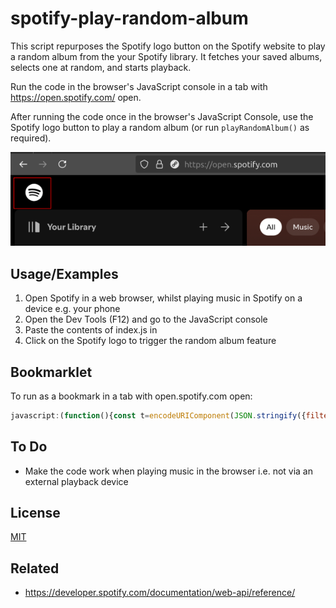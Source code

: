 # spotify-play-random-album

This script repurposes the Spotify logo button on the Spotify website to play a random album from the your Spotify library. It fetches your saved albums, selects one at random, and starts playback.
 
Run the code in the browser's JavaScript console in a tab with https://open.spotify.com/ open.
 
After running the code once in the browser's JavaScript Console, use the Spotify logo button to play a random album (or run `playRandomAlbum()` as required).

 ![Spotify button to trigger random album](spotify_button.png)

## Usage/Examples

1. Open Spotify in a web browser, whilst playing music in Spotify on a device e.g. your phone
2. Open the Dev Tools (F12) and go to the JavaScript console
3. Paste the contents of index.js in
4. Click on the Spotify logo to trigger the random album feature

## Bookmarklet

To run as a bookmark in a tab with open.spotify.com open:   

```javascript
javascript:(function(){const t=encodeURIComponent(JSON.stringify({filters:["Albums"],order:null,textFilter:"",limit:1e3,offset:0,flatten:!1,expandedFolders:[],folderUri:null,includeFoldersWhenFlattening:!0})),e=encodeURIComponent(JSON.stringify({persistedQuery:{version:1,sha256Hash:"e25e473b160efdd4ababa7d98aa909ce0e5ab9c49c81f6d040da077a09e34ab3"}}));async function n(){try{const n=JSON.parse(document.querySelector("#session").textContent).accessToken,r=await fetch("https://api-partner.spotify.com/pathfinder/v1/query?operationName=libraryV3&variables="+t+"&extensions="+e,{headers:{Authorization:"Bearer "+n}});if(!r.ok)throw new Error(`HTTP error! status: ${r.status}`);const a=(await r.json()).data.me.libraryV3.items;if(!a||0===a.length)throw new Error("No albums found in the library");const o=a[Math.floor(Math.random()*a.length)];await fetch("https://api.spotify.com/v1/me/player/play",{method:"PUT",headers:{Authorization:`Bearer ${n}`,"Content-Type":"application/json"},body:JSON.stringify({context_uri:o.item.data.uri})})}catch(t){console.error("Error:",t)}}n(),document.querySelector('svg[data-encore-id="logoSpotify"]').parentElement.addEventListener("click",n)})();
```

## To Do

- Make the code work when playing music in the browser i.e. not via an external playback device


## License

[MIT](https://choosealicense.com/licenses/mit/)


## Related

- https://developer.spotify.com/documentation/web-api/reference/